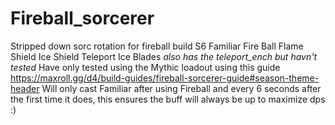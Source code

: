 # Fireball_sorcerer
Stripped down sorc rotation for fireball build S6
Familiar
Fire Ball
Flame Shield
Ice Shield
Teleport
Ice Blades
*also has the teleport_ench but havn't tested*
Have only tested using the Mythic loadout using this guide https://maxroll.gg/d4/build-guides/fireball-sorcerer-guide#season-theme-header
Will only cast Familiar after using Fireball and every 6 seconds after the first time it does, this ensures the buff will always be up to maximize dps :)
